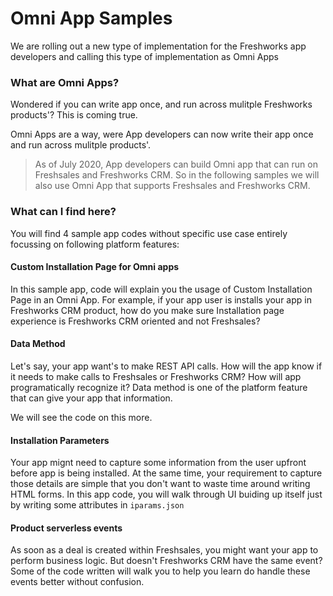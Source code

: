 # Omni App Samples

We are rolling out a new type of implementation for the Freshworks app developers and calling this type of implementation as Omni Apps

### What are Omni Apps?

Wondered if you can write app once, and run across mulitple Freshworks products'? This is coming true.

Omni Apps are a way, were App developers can now write their app once and run across mulitple products'.

> As of July 2020, App developers can build Omni app that can run on Freshsales and Freshworks CRM. So in the following samples we will also use Omni App that supports Freshsales and Freshworks CRM.

### What can I find here?

You will find 4 sample app codes without specific use case entirely focussing on following platform features:

#### Custom Installation Page for Omni apps

In this sample app, code will explain you the usage of Custom Installation Page in an Omni App. For example, if your app user is installs your app in Freshworks CRM product, how do you make sure Installation page experience is Freshworks CRM oriented and not Freshsales?

#### Data Method

Let's say, your app want's to make REST API calls. How will the app know if it needs to make calls to Freshsales or Freshworks CRM? How will app programatically recognize it? Data method is one of the platform feature that can give your app that information.

We will see the code on this more.

#### Installation Parameters

Your app mignt need to capture some information from the user upfront before app is being installed. At the same time, your requirement to capture those details are simple that you don't want to waste time around writing HTML forms. In this app code, you will walk through UI buiding up itself just by writing some attributes in `iparams.json`

#### Product serverless events

As soon as a deal is created within Freshsales, you might want your app to perform business logic. But doesn't Freshworks CRM have the same event? Some of the code written will walk you to help you learn do handle these events better without confusion.
